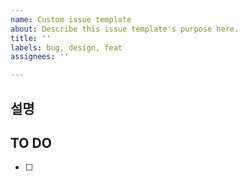 ```yaml
---
name: Custom issue template
about: Describe this issue template's purpose here.
title: ''
labels: bug, design, feat
assignees: ''

---
```


## 설명


## TO DO
- [ ]
